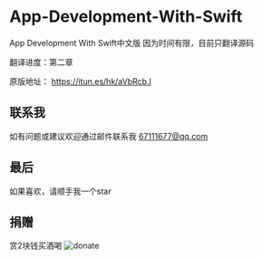 # App-Development-With-Swift
App Development With Swift中文版
因为时间有限，目前只翻译源码

翻译进度：第二章

原版地址：
https://itun.es/hk/aVbRcb.l

## 联系我

如有问题或建议欢迎通过邮件联系我
67111677@qq.com

## 最后

如果喜欢，请顺手我一个star

## 捐赠

赏2块钱买酒喝
<img src="https://github.com/huanxsd/App-Development-With-Swift/blob/master/donate.png" alt="donate" title="donate">
